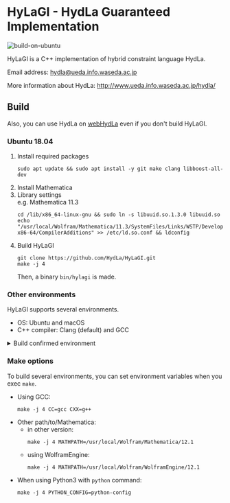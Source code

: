 # HyLaGI - HydLa Guaranteed Implementation

![build-on-ubuntu](https://github.com/HydLa/HyLaGI/workflows/build-on-ubuntu/badge.svg)

HyLaGI is a C++ implementation of hybrid constraint language HydLa.

Email address:
hydla@ueda.info.waseda.ac.jp

More information about HydLa:
http://www.ueda.info.waseda.ac.jp/hydla/

## Build

Also, you can use HydLa on [webHydLa](http://webhydla.ueda.info.waseda.ac.jp) even if you don't build HyLaGI.

### Ubuntu 18.04

1. Install required packages
   ```
   sudo apt update && sudo apt install -y git make clang libboost-all-dev
   ```
1. Install Mathematica
1. Library settings  
   e.g. Mathematica 11.3
   ```
   cd /lib/x86_64-linux-gnu && sudo ln -s libuuid.so.1.3.0 libuuid.so
   echo "/usr/local/Wolfram/Mathematica/11.3/SystemFiles/Links/WSTP/DeveloperKit/Linux-x86-64/CompilerAdditions" >> /etc/ld.so.conf && ldconfig
   ```
1. Build HyLaGI
   ```
   git clone https://github.com/HydLa/HyLaGI.git
   make -j 4
   ```
   Then, a binary `bin/hylagi` is made.

### Other environments

HyLaGI supports several environments.

- OS: Ubuntu and macOS
- C++ compiler: Clang (default) and GCC

<details>
<summary>Build confirmed environment</summary>

- Ubuntu 18.04.3, GCC 7.5.0, Python 3.6.9
- Ubuntu 18.04.3, Clang 6.0.0, Python 3.6.9
- Ubuntu 20.04.1, GCC 9.3.0, Python 3.8.5
- Ubuntu 20.04.1, Clang 10.0.0, Python 3.8.5
- macOS 10.15.7, Apple clang 12.0.0, Python 3.6.9
- macOS 10.15.7, Apple clang 12.0.0, Python 3.8.5
</details>

### Make options

To build several environments,
you can set environment variables when you exec `make`.  

- Using GCC:
  ```
  make -j 4 CC=gcc CXX=g++
  ```
- Other path/to/Mathematica:
  - in other version:
    ```
    make -j 4 MATHPATH=/usr/local/Wolfram/Mathematica/12.1
    ```
  - using WolframEngine:
    ```
    make -j 4 MATHPATH=/usr/local/Wolfram/WolframEngine/12.1
    ```
- When using Python3 with `python` command:
  ```
  make -j 4 PYTHON_CONFIG=python-config
  ```
